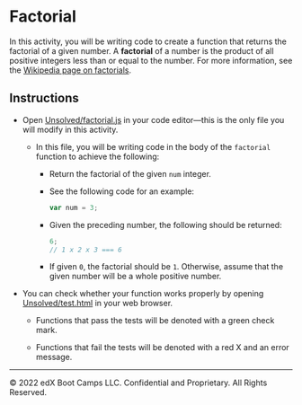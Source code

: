 # Factorial

In this activity, you will be writing code to create a function that returns the factorial of a given number. A **factorial** of a number is the product of all positive integers less than or equal to the number. For more information, see the [Wikipedia page on factorials](https://en.wikipedia.org/wiki/Factorial).

## Instructions

- Open [Unsolved/factorial.js](Unsolved/factorial.js) in your code editor&mdash;this is the only file you will modify in this activity.

  - In this file, you will be writing code in the body of the `factorial` function to achieve the following:

    - Return the factorial of the given `num` integer.

    - See the following code for an example:

      ```js
      var num = 3;
      ```

    - Given the preceding number, the following should be returned:

      ```js
      6;
      // 1 x 2 x 3 === 6
      ```

    - If given `0`, the factorial should be `1`. Otherwise, assume that the given number will be a whole positive number.

- You can check whether your function works properly by opening [Unsolved/test.html](Unsolved/test.html) in your web browser.

  - Functions that pass the tests will be denoted with a green check mark.

  - Functions that fail the tests will be denoted with a red X and an error message.

---

© 2022 edX Boot Camps LLC. Confidential and Proprietary. All Rights Reserved.
